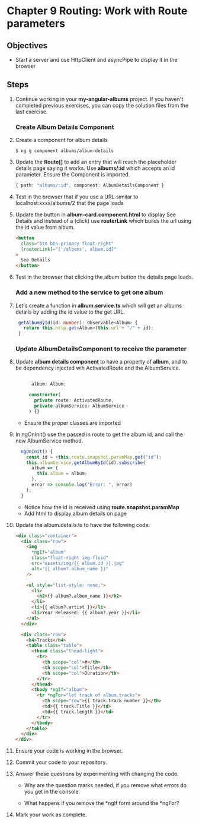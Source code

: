 # Chapter 9 Routing: Work with Route parameters

## Objectives

- Start a server and use HttpClient and asyncPipe to display it in the browser

## Steps

1. Continue working in your **my-angular-albums** project. If you haven't completed previous exercises, you can copy the solution files from the last exercise.

   ### Create Album Details Component

2. Create a component for album details

   ```console
   $ ng g component albums/album-details
   ```

3. Update the **Route[]** to add an entry that will reach the placeholder details page saying it works. Use **albums/:id** which accepts an id parameter. Ensure the Component is imported.

   ```typescript
   { path: "albums/:id", component: AlbumDetailsComponent }
   ```

4. Test in the browser that if you use a URL similar to localhost:xxxx/albums/2 that the page loads

5. Update the button in **album-card.component.html** to display See Details and instead of a (click) use **routerLink** which builds the url using the id value from album.

   ```html
   <button
     class="btn btn-primary float-right"
     [routerLink]="['/albums', album.id]"
   >
     See Details
   </button>
   ```

6. Test in the browser that clicking the album button the details page loads.

   ### Add a new method to the service to get one album

7. Let's create a function in **album.service.ts** which will get an albums details by adding the id value to the get URL.

   ```typescript
    getAlbumById(id: number): Observable<Album> {
      return this.http.get<Album>(this.url + "/" + id);
    }
   ```

   ### Update AlbumDetailsComponent to receive the parameter

8. Update **album details component** to have a property of **album**, and to be dependency injected wih ActivatedRoute and the AlbumService.

   ```typescript

         album: Album;

        constructor(
          private route: ActivatedRoute,
          private albumService: AlbumService
        ) {}
   ```

   - Ensure the proper classes are imported

9. In ngOnInit() use the passed in route to get the album id, and call the new AlbumService method.

   ```typescript
     ngOnInit() {
       const id = +this.route.snapshot.paramMap.get("id");
       this.albumService.getAlbumById(id).subscribe(
         album => {
           this.album = album;
         },
         error => console.log("Error: ", error)
       );
     }
   ```

   - Notice how the id is received using **route.snapshot.paramMap**
   - Add html to display album details on page

10. Update the album.details.ts to have the following code.

    ```html
    <div class="container">
      <div class="row">
        <img
          *ngIf="album"
          class="float-right img-fluid"
          src="assets/img/{{ album.id }}.jpg"
          alt="{{ album?.album_name }}"
        />

        <ul style="list-style: none;">
          <li>
            <h2>{{ album?.album_name }}</h2>
          </li>
          <li>{{ album?.artist }}</li>
          <li>Year Released: {{ album?.year }}</li>
        </ul>
      </div>

      <div class="row">
        <h4>Tracks</h4>
        <table class="table">
          <thead class="thead-light">
            <tr>
              <th scope="col">#</th>
              <th scope="col">Title</th>
              <th scope="col">Duration</th>
            </tr>
          </thead>
          <tbody *ngIf="album">
            <tr *ngFor="let track of album.tracks">
              <th scope="row">{{ track.track_number }}</th>
              <td>{{ track.Title }}</td>
              <td>{{ track.length }}</td>
            </tr>
          </tbody>
        </table>
      </div>
    </div>
    ```

11. Ensure your code is working in the browser.

12. Commit your code to your repository.

13. Answer these questions by experimenting with changing the code.

    - Why are the question marks needed, if you remove what errors do you get in the console.

    - What happens if you remove the *ngIf form around the *ngFor?

14. Mark your work as complete.
